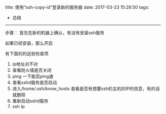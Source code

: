 title: 使用“ssh-copy-id”登录新的服务器
date: 2017-03-23 15:28:50
tags: 
- 总结
---


步骤：
首先在新的机器上确认，有没有安装ssh服务

如果已经安装，那么开启


有下面的的这些检查项
1. ip地址对不对
2. 查看防火墙是否关闭
3. ping  一下能否ping通
4. 查看sshd服务是否启动
5. 进入/home/.ssh/know_hosts   查看是否有想要ssh的主机的IP的信息，有的话就删除
6. 重新启动sshd服务
7. ssh Ip

